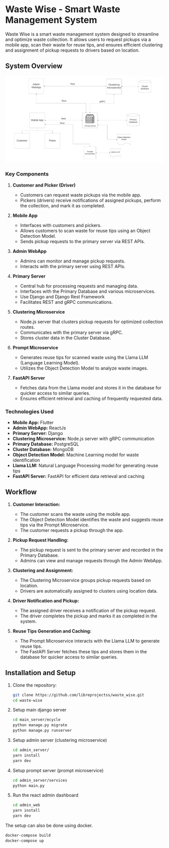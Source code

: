 # Waste Wise - Smart Waste Management System

Waste Wise is a smart waste management system designed to streamline and optimize waste collection. It allows users to request pickups via a mobile app, scan their waste for reuse tips, and ensures efficient clustering and assignment of pickup requests to drivers based on location.

## System Overview

![System Diagram](https://github.com/libreprojectss/waste_wise/blob/main/Screenshot%202024-05-28%20002734.png)

### Key Components
1. **Customer and Picker (Driver)**
   - Customers can request waste pickups via the mobile app.
   - Pickers (drivers) receive notifications of assigned pickups, perform the collection, and mark it as completed.

2. **Mobile App**
   - Interfaces with customers and pickers.
   - Allows customers to scan waste for reuse tips using an Object Detection Model.
   - Sends pickup requests to the primary server via REST APIs.

3. **Admin WebApp**
   - Admins can monitor and manage pickup requests.
   - Interacts with the primary server using REST APIs.

4. **Primary Server**
   - Central hub for processing requests and managing data.
   - Interfaces with the Primary Database and various microservices.
   - Use Django and Django Rest Framework
   - Facilitates REST and gRPC communications.

5. **Clustering Microservice**
   - Node.js server that clusters pickup requests for optimized collection routes.
   - Communicates with the primary server via gRPC.
   - Stores cluster data in the Cluster Database.

6. **Prompt Microservice**
   - Generates reuse tips for scanned waste using the Llama LLM (Language Learning Model).
   - Utilizes the Object Detection Model to analyze waste images.

7. **FastAPI Server**
   - Fetches data from the Llama model and stores it in the database for quicker access to similar queries.
   - Ensures efficient retrieval and caching of frequently requested data.

### Technologies Used
- **Mobile App:** Flutter
- **Admin WebApp:** ReactJs
- **Primary Server:** Django
- **Clustering Microservice:** Node.js server with gRPC communication
- **Primary Database:** PostgreSQL
- **Cluster Database:** MongoDB
- **Object Detection Model:** Machine Learning model for waste identification
- **Llama LLM:** Natural Language Processing model for generating reuse tips
- **FastAPI Server:** FastAPI for efficient data retrieval and caching

## Workflow
1. **Customer Interaction:**
   - The customer scans the waste using the mobile app.
   - The Object Detection Model identifies the waste and suggests reuse tips via the Prompt Microservice.
   - The customer requests a pickup through the app.

2. **Pickup Request Handling:**
   - The pickup request is sent to the primary server and recorded in the Primary Database.
   - Admins can view and manage requests through the Admin WebApp.

3. **Clustering and Assignment:**
   - The Clustering Microservice groups pickup requests based on location.
   - Drivers are automatically assigned to clusters using location data.

4. **Driver Notification and Pickup:**
   - The assigned driver receives a notification of the pickup request.
   - The driver completes the pickup and marks it as completed in the system.

5. **Reuse Tips Generation and Caching:**
   - The Prompt Microservice interacts with the Llama LLM to generate reuse tips.
   - The FastAPI Server fetches these tips and stores them in the database for quicker access to similar queries.

## Installation and Setup
1. Clone the repository:
   ```bash
   git clone https://github.com/libreprojectss/waste_wise.git
   cd waste-wise
   ```
2. Setup main django server
   ```bash
   cd main_server/ecycle
   python manage.py migrate
   python manage.py runserver
   ```
3. Setup admin server (clustering microservice)
   ```bash
   cd admin_server/
   yarn install
   yarn dev
   ```
4. Setup prompt server (prompt microservice)
   ```bash
   cd admin_server/services
   python main.py
   ```
5. Run the react admin dashboard
   ```bash
   cd admin_web
   yarn install
   yarn dev
   ```

The setup can also be done using docker.
```bash
docker-compose build
docker-compose up
```


   
